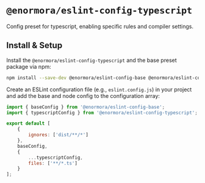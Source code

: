 # `@enormora/eslint-config-typescript`

Config preset for typescript, enabling specific rules and compiler settings.

## Install & Setup

Install the `@enormora/eslint-config-typescript` and the base preset package via npm:

```bash
npm install --save-dev @enormora/eslint-config-base @enormora/eslint-config-typescript
```

Create an ESLint configuration file (e.g., `eslint.config.js`) in your project and add the base and node config to the configuration array:

```javascript
import { baseConfig } from '@enormora/eslint-config-base';
import { typescriptConfig } from '@enormora/eslint-config-typescript';

export default [
    {
        ignores: ['dist/**/*']
    },
    baseConfig,
    {
        ...typescriptConfig,
        files: ['**/*.ts']
    }
];
```
